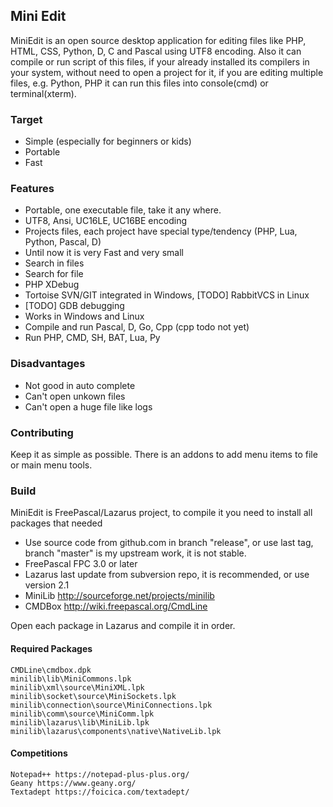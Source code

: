 ## Mini Edit 

MiniEdit is an open source desktop application for editing files like PHP, HTML, CSS, Python, D, C and Pascal using UTF8 encoding.
Also it can compile or run script of this files, if your already installed its compilers in your system, without need to open a project for it, 
if you are editing multiple files, e.g. Python, PHP it can run this files into console(cmd) or terminal(xterm).

### Target

 * Simple (especially for beginners or kids)
 * Portable
 * Fast   

### Features

 * Portable, one executable file, take it any where.
 * UTF8, Ansi, UC16LE, UC16BE encoding
 * Projects files, each project have special type/tendency (PHP, Lua, Python, Pascal, D)
 * Until now it is very Fast and very small
 * Search in files
 * Search for file
 * PHP XDebug
 * Tortoise SVN/GIT integrated in Windows, [TODO] RabbitVCS in Linux
 * [TODO] GDB debugging
 * Works in Windows and Linux
 * Compile and run Pascal, D, Go, Cpp (cpp todo not yet)
 * Run PHP, CMD, SH, BAT, Lua, Py
 
### Disadvantages
  
 * Not good in auto complete
 * Can't open unkown files
 * Can't open a huge file like logs

### Contributing

Keep it as simple as possible.
There is an addons to add menu items to file or main menu tools.

### Build

MiniEdit is FreePascal/Lazarus project, to compile it you need to install all packages that needed

 * Use source code from github.com in branch "release", or use last tag,  branch "master" is my upstream work, it is not stable.
 * FreePascal FPC 3.0 or later
 * Lazarus last update from subversion repo, it is recommended, or use version 2.1
 * MiniLib http://sourceforge.net/projects/minilib
 * CMDBox http://wiki.freepascal.org/CmdLine

Open each package in Lazarus and compile it in order.

#### Required Packages

    CMDLine\cmdbox.dpk
    minilib\lib\MiniCommons.lpk
    minilib\xml\source\MiniXML.lpk
    minilib\socket\source\MiniSockets.lpk
    minilib\connection\source\MiniConnections.lpk
    minilib\comm\source\MiniComm.lpk    
    minilib\lazarus\lib\MiniLib.lpk
    minilib\lazarus\components\native\NativeLib.lpk


#### Competitions
    Notepad++ https://notepad-plus-plus.org/
    Geany https://www.geany.org/
    Textadept https://foicica.com/textadept/
